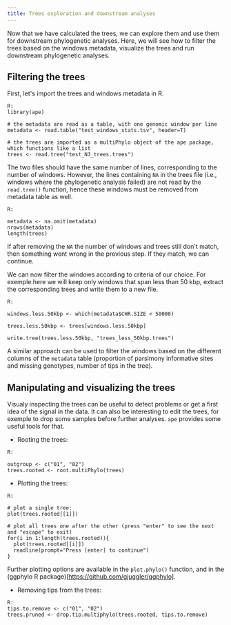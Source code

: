 ```yaml
---
title: Trees exploration and downstream analyses
---
```


Now that we have calculated the trees, we can explore them and use them for downstream phylogenetic analyses. Here, we will see how to filter the trees based on the windows metadata, visualize the trees and run downstream phylogenetic analyses.

## Filtering the trees

First, let's import the trees and windows metadata in R. 

```
R:
library(ape)

# the metadata are read as a table, with one genomic window per line
metadata <- read.table("test_windows_stats.tsv", header=T)

# the trees are imported as a multiPhylo object of the ape package, which functions like a list
trees <- read.tree("test_NJ_trees.trees")
```
The two files should have the same number of lines, corresponding to the number of windows. However, the lines containing `NA` in the trees file (i.e., windows where the phylogenetic analysis failed) are not read by the `read.tree()` function, hence these windows must be removed from metadata table as well.

```
R:

metadata <- na.omit(metadata)
nrows(metadata)
length(trees)
```
If after removing the `NA` the number of windows and trees still don't match, then something went wrong in the previous step. If they match, we can continue.

We can now filter the windows according to criteria of our choice. For exemple here we will keep only windows that span less than 50 kbp, extract the corresponding trees and write them to a new file.

```
R:

windows.less.50kbp <- which(metadata$CHR.SIZE < 50000)

trees.less.50kbp <- trees[windows.less.50kbp]

write.tree(trees.less.50kbp, "trees_less_50kbp.trees")
```

A similar approach can be used to filter the windows based on the different columns of the `metadata` table (proportion of parsimony informative sites and missing genotypes, number of tips in the tree).

## Manipulating and visualizing the trees

Visualy inspecting the trees can be useful to detect problems or get a first idea of the signal in the data. It can also be interesting to edit the trees, for exemple to drop some samples before further analyses. `ape` provides some useful tools for that.

- Rooting the trees: 
```
R:

outgroup <- c("01", "02")
trees.rooted <- root.multiPhylo(trees)
```

- Plotting the trees:

```
R:

# plot a single tree:
plot(trees.rooted[[1]])

# plot all trees one after the other (press "enter" to see the next and "escape" to exit)
for(i in 1:length(trees.rooted)){
  plot(trees.rooted[[i]])
  readline(prompt="Press [enter] to continue")
}
```
Further plotting options are available in the `plot.phylo()` function, and in the (ggphylo R package)[https://github.com/gjuggler/ggphylo].

- Removing tips from the trees:

```
R:
tips.to.remove <- c("01", "02")
trees.pruned <- drop.tip.multiphylo(trees.rooted, tips.to.remove)
```

